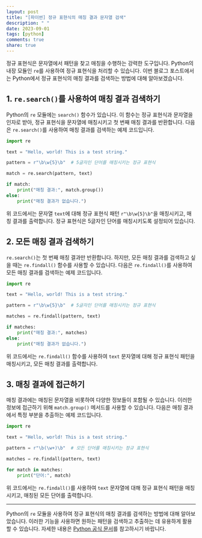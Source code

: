 ```yaml
---
layout: post
title: "[파이썬] 정규 표현식의 매칭 결과 문자열 검색"
description: " "
date: 2023-09-01
tags: [python]
comments: true
share: true
---
```


정규 표현식은 문자열에서 패턴을 찾고 매칭을 수행하는 강력한 도구입니다. Python의 내장 모듈인 `re`를 사용하여 정규 표현식을 처리할 수 있습니다. 이번 블로그 포스트에서는 Python에서 정규 표현식의 매칭 결과를 검색하는 방법에 대해 알아보겠습니다.

## 1. `re.search()`를 사용하여 매칭 결과 검색하기

Python의 `re` 모듈에는 `search()` 함수가 있습니다. 이 함수는 정규 표현식과 문자열을 인자로 받아, 정규 표현식을 문자열에 매칭시키고 첫 번째 매칭 결과를 반환합니다. 다음은 `re.search()`를 사용하여 매칭 결과를 검색하는 예제 코드입니다.

```python
import re

text = "Hello, world! This is a test string."

pattern = r"\b\w{5}\b"  # 5글자인 단어를 매칭시키는 정규 표현식

match = re.search(pattern, text)

if match:
    print("매칭 결과:", match.group())
else:
    print("매칭 결과가 없습니다.")
```

위 코드에서는 문자열 `text`에 대해 정규 표현식 패턴 `r"\b\w{5}\b"`을 매칭시키고, 매칭 결과를 출력합니다. 정규 표현식은 5글자인 단어를 매칭시키도록 설정되어 있습니다. 

## 2. 모든 매칭 결과 검색하기

`re.search()`는 첫 번째 매칭 결과만 반환합니다. 하지만, 모든 매칭 결과를 검색하고 싶을 때는 `re.findall()` 함수를 사용할 수 있습니다. 다음은 `re.findall()`를 사용하여 모든 매칭 결과를 검색하는 예제 코드입니다.

```python
import re

text = "Hello, world! This is a test string."

pattern = r"\b\w{5}\b"  # 5글자인 단어를 매칭시키는 정규 표현식

matches = re.findall(pattern, text)

if matches:
    print("매칭 결과:", matches)
else:
    print("매칭 결과가 없습니다.")
```

위 코드에서는 `re.findall()` 함수를 사용하여 `text` 문자열에 대해 정규 표현식 패턴을 매칭시키고, 모든 매칭 결과를 출력합니다.

## 3. 매칭 결과에 접근하기

매칭 결과에는 매칭된 문자열을 비롯하여 다양한 정보들이 포함될 수 있습니다. 이러한 정보에 접근하기 위해 `match.group()` 메서드를 사용할 수 있습니다. 다음은 매칭 결과에서 특정 부분을 추출하는 예제 코드입니다.

```python
import re

text = "Hello, world! This is a test string."

pattern = r"\b(\w+)\b"  # 모든 단어를 매칭시키는 정규 표현식

matches = re.findall(pattern, text)

for match in matches:
    print("단어:", match)
```

위 코드에서는 `re.findall()`를 사용하여 `text` 문자열에 대해 정규 표현식 패턴을 매칭시키고, 매칭된 모든 단어를 출력합니다.

---

Python의 `re` 모듈을 사용하여 정규 표현식의 매칭 결과를 검색하는 방법에 대해 알아보았습니다. 이러한 기능을 사용하면 원하는 패턴을 검색하고 추출하는 데 유용하게 활용할 수 있습니다. 자세한 내용은 [Python 공식 문서](https://docs.python.org/3/library/re.html)를 참고하시기 바랍니다.